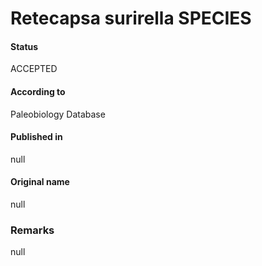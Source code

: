 Retecapsa surirella SPECIES
=======

#### Status
ACCEPTED

#### According to
Paleobiology Database

#### Published in
null

#### Original name
null

### Remarks
null